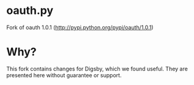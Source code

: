 oauth.py
========

Fork of oauth 1.0.1 (http://pypi.python.org/pypi/oauth/1.0.1)

Why?
====
This fork contains changes for Digsby, which we found useful. They are presented here without guarantee or support.
